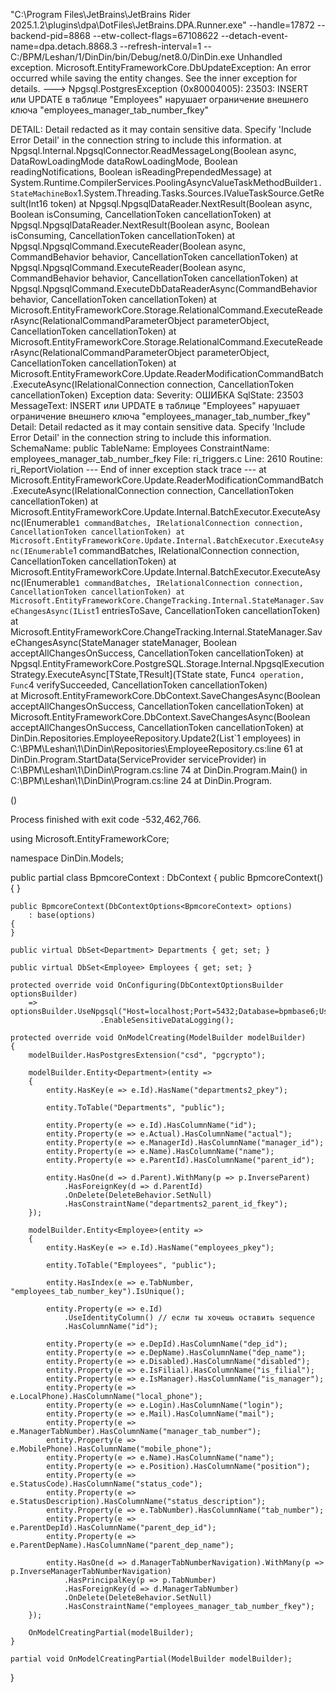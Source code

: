 "C:\Program Files\JetBrains\JetBrains Rider 2025.1.2\plugins\dpa\DotFiles\JetBrains.DPA.Runner.exe" --handle=17872 --backend-pid=8868 --etw-collect-flags=67108622 --detach-event-name=dpa.detach.8868.3 --refresh-interval=1 -- C:/BPM/Leshan/1/DinDin/bin/Debug/net8.0/DinDin.exe
Unhandled exception. Microsoft.EntityFrameworkCore.DbUpdateException: An error occurred while saving the entity changes. See the inner exception for details.
 ---> Npgsql.PostgresException (0x80004005): 23503: INSERT или UPDATE в таблице "Employees" нарушает ограничение внешнего ключа "employees_manager_tab_number_fkey"

DETAIL: Detail redacted as it may contain sensitive data. Specify 'Include Error Detail' in the connection string to include this information.
   at Npgsql.Internal.NpgsqlConnector.ReadMessageLong(Boolean async, DataRowLoadingMode dataRowLoadingMode, Boolean readingNotifications, Boolean isReadingPrependedMessage)
   at System.Runtime.CompilerServices.PoolingAsyncValueTaskMethodBuilder`1.StateMachineBox`1.System.Threading.Tasks.Sources.IValueTaskSource<TResult>.GetResult(Int16 token)
   at Npgsql.NpgsqlDataReader.NextResult(Boolean async, Boolean isConsuming, CancellationToken cancellationToken)
   at Npgsql.NpgsqlDataReader.NextResult(Boolean async, Boolean isConsuming, CancellationToken cancellationToken)
   at Npgsql.NpgsqlCommand.ExecuteReader(Boolean async, CommandBehavior behavior, CancellationToken cancellationToken)
   at Npgsql.NpgsqlCommand.ExecuteReader(Boolean async, CommandBehavior behavior, CancellationToken cancellationToken)
   at Npgsql.NpgsqlCommand.ExecuteDbDataReaderAsync(CommandBehavior behavior, CancellationToken cancellationToken)
   at Microsoft.EntityFrameworkCore.Storage.RelationalCommand.ExecuteReaderAsync(RelationalCommandParameterObject parameterObject, CancellationToken cancellationToken)
   at Microsoft.EntityFrameworkCore.Storage.RelationalCommand.ExecuteReaderAsync(RelationalCommandParameterObject parameterObject, CancellationToken cancellationToken)
   at Microsoft.EntityFrameworkCore.Update.ReaderModificationCommandBatch.ExecuteAsync(IRelationalConnection connection, CancellationToken cancellationToken)
  Exception data:
    Severity: ОШИБКА
    SqlState: 23503
    MessageText: INSERT или UPDATE в таблице "Employees" нарушает ограничение внешнего ключа "employees_manager_tab_number_fkey"
    Detail: Detail redacted as it may contain sensitive data. Specify 'Include Error Detail' in the connection string to include this information.
    SchemaName: public
    TableName: Employees
    ConstraintName: employees_manager_tab_number_fkey
    File: ri_triggers.c
    Line: 2610
    Routine: ri_ReportViolation
   --- End of inner exception stack trace ---
   at Microsoft.EntityFrameworkCore.Update.ReaderModificationCommandBatch.ExecuteAsync(IRelationalConnection connection, CancellationToken cancellationToken)
   at Microsoft.EntityFrameworkCore.Update.Internal.BatchExecutor.ExecuteAsync(IEnumerable`1 commandBatches, IRelationalConnection connection, CancellationToken cancellationToken)
   at Microsoft.EntityFrameworkCore.Update.Internal.BatchExecutor.ExecuteAsync(IEnumerable`1 commandBatches, IRelationalConnection connection, CancellationToken cancellationToken)
   at Microsoft.EntityFrameworkCore.Update.Internal.BatchExecutor.ExecuteAsync(IEnumerable`1 commandBatches, IRelationalConnection connection, CancellationToken cancellationToken)
   at Microsoft.EntityFrameworkCore.ChangeTracking.Internal.StateManager.SaveChangesAsync(IList`1 entriesToSave, CancellationToken cancellationToken)
   at Microsoft.EntityFrameworkCore.ChangeTracking.Internal.StateManager.SaveChangesAsync(StateManager stateManager, Boolean acceptAllChangesOnSuccess, CancellationToken cancellationToken)
   at Npgsql.EntityFrameworkCore.PostgreSQL.Storage.Internal.NpgsqlExecutionStrategy.ExecuteAsync[TState,TResult](TState state, Func`4 operation, Func`4 verifySucceeded, CancellationToken cancellationToken)        
   at Microsoft.EntityFrameworkCore.DbContext.SaveChangesAsync(Boolean acceptAllChangesOnSuccess, CancellationToken cancellationToken)
   at Microsoft.EntityFrameworkCore.DbContext.SaveChangesAsync(Boolean acceptAllChangesOnSuccess, CancellationToken cancellationToken)
   at DinDin.Repositories.EmployeeRepository.Update2(List`1 employees) in C:\BPM\Leshan\1\DinDin\Repositories\EmployeeRepository.cs:line 61
   at DinDin.Program.StartData(ServiceProvider serviceProvider) in C:\BPM\Leshan\1\DinDin\Program.cs:line 74
   at DinDin.Program.Main() in C:\BPM\Leshan\1\DinDin\Program.cs:line 24
   at DinDin.Program.<Main>()

Process finished with exit code -532,462,766.

using Microsoft.EntityFrameworkCore;

namespace DinDin.Models;

public partial class BpmcoreContext : DbContext
{
    public BpmcoreContext()
    {
    }

    public BpmcoreContext(DbContextOptions<BpmcoreContext> options)
        : base(options)
    {
    }

    public virtual DbSet<Department> Departments { get; set; }

    public virtual DbSet<Employee> Employees { get; set; }

    protected override void OnConfiguring(DbContextOptionsBuilder optionsBuilder)
        => optionsBuilder.UseNpgsql("Host=localhost;Port=5432;Database=bpmbase6;Username=postgres;Password=postgres")
                        .EnableSensitiveDataLogging();

    protected override void OnModelCreating(ModelBuilder modelBuilder)
    {
        modelBuilder.HasPostgresExtension("csd", "pgcrypto");

        modelBuilder.Entity<Department>(entity =>
        {
            entity.HasKey(e => e.Id).HasName("departments2_pkey");

            entity.ToTable("Departments", "public");

            entity.Property(e => e.Id).HasColumnName("id");
            entity.Property(e => e.Actual).HasColumnName("actual");
            entity.Property(e => e.ManagerId).HasColumnName("manager_id");
            entity.Property(e => e.Name).HasColumnName("name");
            entity.Property(e => e.ParentId).HasColumnName("parent_id");

            entity.HasOne(d => d.Parent).WithMany(p => p.InverseParent)
                .HasForeignKey(d => d.ParentId)
                .OnDelete(DeleteBehavior.SetNull)
                .HasConstraintName("departments2_parent_id_fkey");
        });

        modelBuilder.Entity<Employee>(entity =>
        {
            entity.HasKey(e => e.Id).HasName("employees_pkey");

            entity.ToTable("Employees", "public");

            entity.HasIndex(e => e.TabNumber, "employees_tab_number_key").IsUnique();

            entity.Property(e => e.Id)
                .UseIdentityColumn() // если ты хочешь оставить sequence
                .HasColumnName("id");

            entity.Property(e => e.DepId).HasColumnName("dep_id");
            entity.Property(e => e.DepName).HasColumnName("dep_name");
            entity.Property(e => e.Disabled).HasColumnName("disabled");
            entity.Property(e => e.IsFilial).HasColumnName("is_filial");
            entity.Property(e => e.IsManager).HasColumnName("is_manager");
            entity.Property(e => e.LocalPhone).HasColumnName("local_phone");
            entity.Property(e => e.Login).HasColumnName("login");
            entity.Property(e => e.Mail).HasColumnName("mail");
            entity.Property(e => e.ManagerTabNumber).HasColumnName("manager_tab_number");
            entity.Property(e => e.MobilePhone).HasColumnName("mobile_phone");
            entity.Property(e => e.Name).HasColumnName("name");
            entity.Property(e => e.Position).HasColumnName("position");
            entity.Property(e => e.StatusCode).HasColumnName("status_code");
            entity.Property(e => e.StatusDescription).HasColumnName("status_description");
            entity.Property(e => e.TabNumber).HasColumnName("tab_number");
            entity.Property(e => e.ParentDepId).HasColumnName("parent_dep_id");
            entity.Property(e => e.ParentDepName).HasColumnName("parent_dep_name");

            entity.HasOne(d => d.ManagerTabNumberNavigation).WithMany(p => p.InverseManagerTabNumberNavigation)
                .HasPrincipalKey(p => p.TabNumber)
                .HasForeignKey(d => d.ManagerTabNumber)
                .OnDelete(DeleteBehavior.SetNull)
                .HasConstraintName("employees_manager_tab_number_fkey");
        });

        OnModelCreatingPartial(modelBuilder);
    }

    partial void OnModelCreatingPartial(ModelBuilder modelBuilder);
}
